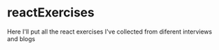 # reactExercises
Here I'll put all the react exercises I've collected from diferent interviews and blogs
